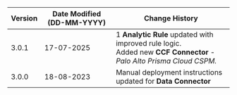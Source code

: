 | **Version** | **Date Modified (DD-MM-YYYY)** | **Change History**                                                 |
|-------------|--------------------------------|--------------------------------------------------------------------|
| 3.0.1       | 17-07-2025                     | 1 **Analytic Rule** updated with improved rule logic.<br/> Added new **CCF Connector** - *Palo Alto Prisma Cloud CSPM.*   |  
| 3.0.0       | 18-08-2023                     | Manual deployment instructions updated for **Data Connector**		|  
                                                                                                                 
